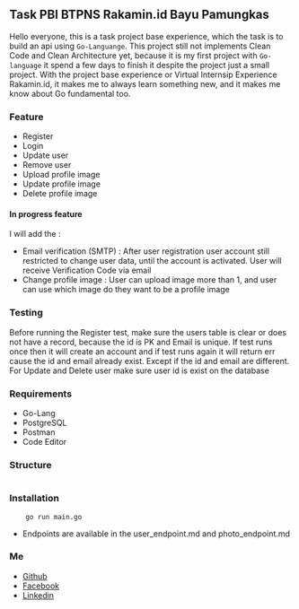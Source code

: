 ## Task PBI BTPNS Rakamin.id Bayu Pamungkas
Hello everyone, this is a task project base experience, which the task is to build an api using ``Go-Languange``. This project still not implements Clean Code and Clean Architecture yet, because it is my first project with ``Go-language`` it spend a few days to finish it despite the project just a small project.
With the project base experience or Virtual Internsip Experience Rakamin.id, it makes me to always learn something new, and it makes me know about Go fundamental too.

### Feature 
- Register
- Login
- Update user
- Remove user
- Upload profile image
- Update profile image
- Delete profile image
 
#### In progress feature
I will add the : 
- Email verification (SMTP) : After user registration user account still restricted to change user data, until the account is activated. User will receive Verification Code via email
- Change profile image : User can upload image more than 1, and user can use which image do they want to be a profile image

### Testing
Before running the Register test, make sure the users table is clear or does not have a record, because the id is PK and Email is unique. If test runs once then it will create an account and if test runs again it will return err cause the id and email already exist. Except if the id and email are different.
For Update and Delete user make sure user id is exist on the database

### Requirements
- Go-Lang 
- PostgreSQL
- Postman
- Code Editor

### Structure
```

```

### Installation
```
    go run main.go
```
- Endpoints are available in the user_endpoint.md and photo_endpoint.md

### Me
- [Github](https://www.github.com/bayek335)
- [Facebook](https://www.facebook.com/bayu.p.7146)
- [Linkedin](https://www.linkedin.com/in/bayu-pamungkas-b85399221)

